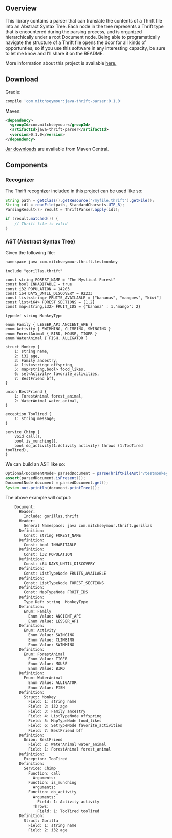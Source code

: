 Overview
---------
This library contains a parser that can translate the contents of a Thrift file into an Abstract Syntax Tree. Each node in the tree represents a Thrift type that is encountered during the parsing process, and is organized hierarchically under a root Document node. Being able to programatically navigate the structure of a Thrift file opens the door for all kinds of opportunties, so if you use this software in any interesting capacity, be sure to let me know and I’ll share it on the README.

More information about this project is available [here.](https://mitch-seymour.github.io/building-a-thrift-parser-with-parboiled/)

Download
---------
Gradle:
```groovy
compile 'com.mitchseymour:java-thrift-parser:0.1.0'
```

Maven:
```xml
<dependency>
  <groupId>com.mitchseymour</groupId>
  <artifactId>java-thrift-parser</artifactId>
  <version>0.1.0</version>
</dependency>
```

[Jar downloads](https://search.maven.org/artifact/com.mitchseymour/java-thrift-parser/0.1.0/jar) are available from Maven Central.

Components
----------
### Recognizer
The Thrift recognizer included in this project can be used like so:

```java
String path = getClass().getResource("/myfile.thrift").getFile();
String idl = readFile(path, StandardCharsets.UTF_8);
ParsingResult<?> result = ThriftParser.apply(idl);

if (result.matched()) {
    // Thrift file is valid
}
```

### AST (Abstract Syntax Tree)
Given the following file:


```thrift
namespace java com.mitchseymour.thrift.testmonkey

include "gorillas.thrift"

const string FOREST_NAME = "The Mystical Forest"
const bool INHABITABLE = true
const i32 POPULATION = 14203
const i64 DAYS_UNTIL_DISCOVERY = 92233
const list<string> FRUITS_AVAILABLE = ["bananas", "mangoes", "kiwi"]
const list<i64> FOREST_SECTIONS = [1,2]
const map<string,i32> FRUIT_IDS = {"banana" : 1,"mango": 2}

typedef string MonkeyType

enum Family { LESSER_API ANCIENT_APE }
enum Activity { SWIMMING, CLIMBING, SWINGING }
enum ForestAnimal { BIRD, MOUSE, TIGER }
enum WaterAnimal { FISH, ALLIGATOR }

struct Monkey {
    1: string name,
    2: i32 age,
    3: Family ancestry,
    4: list<string> offspring,
    5: map<string,bool> food_likes,
    6: set<Activity> favorite_activities,
    7: BestFriend bff,
}

union BestFriend {
    1: ForestAnimal forest_animal,
    2: WaterAnimal water_animal,
}

exception TooTired {
    1: string message;
}

service Chimp {
    void call(),
    bool is_munching(),
    bool do_activity(1:Activity activity) throws (1:TooTired tooTired),
}

```

We can build an AST like so:

```java
Optional<DocumentNode> parsedDocument = parseThriftFileAst("/testmonkey.thrift");
assert(parsedDocument.isPresent());
DocumentNode document = parsedDocument.get();
System.out.println(document.printTree());
```

The above example will output:

```bash
    Document:
      Header:
        Include: gorillas.thrift
      Header:
        General Namespace: java com.mitchseymour.thrift.gorillas
      Definition:
        Const: string FOREST_NAME
      Definition:
        Const: bool INHABITABLE
      Definition:
        Const: i32 POPULATION
      Definition:
        Const: i64 DAYS_UNTIL_DISCOVERY
      Definition:
        Const: ListTypeNode FRUITS_AVAILABLE
      Definition:
        Const: ListTypeNode FOREST_SECTIONS
      Definition:
        Const: MapTypeNode FRUIT_IDS
      Definition:
        Type Def: string  MonkeyType
      Definition:
        Enum: Family
          Enum Value: ANCIENT_APE
          Enum Value: LESSER_API
      Definition:
        Enum: Activity
          Enum Value: SWINGING
          Enum Value: CLIMBING
          Enum Value: SWIMMING
      Definition:
        Enum: ForestAnimal
          Enum Value: TIGER
          Enum Value: MOUSE
          Enum Value: BIRD
      Definition:
        Enum: WaterAnimal
          Enum Value: ALLIGATOR
          Enum Value: FISH
      Definition:
        Struct: Monkey
          Field: 1: string name
          Field: 2: i32 age
          Field: 3: Family ancestry
          Field: 4: ListTypeNode offspring
          Field: 5: MapTypeNode food_likes
          Field: 6: SetTypeNode favorite_activities
          Field: 7: BestFriend bff
      Definition:
        Union: BestFriend
          Field: 2: WaterAnimal water_animal
          Field: 1: ForestAnimal forest_animal
      Definition:
        Exception: TooTired
      Definition:
        Service: Chimp
          Function: call
            Arguments:
          Function: is_munching
            Arguments:
          Function: do_activity
            Arguments:
              Field: 1: Activity activity
            Throws:
              Field: 1: TooTired tooTired
      Definition:
        Struct: Gorilla
          Field: 1: string name
          Field: 2: i32 age
```
